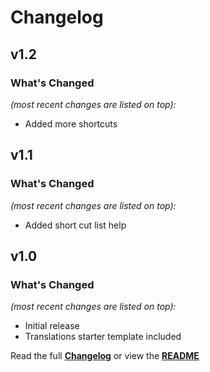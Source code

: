 # Changelog


## v1.2

### What's Changed

_(most recent changes are listed on top):_
- Added more shortcuts


## v1.1

### What's Changed

_(most recent changes are listed on top):_
- Added short cut list help


## v1.0

### What's Changed

_(most recent changes are listed on top):_
- Initial release
- Translations starter template included


Read the full [**Changelog**](../master/changelog.md "See changes") or view the [**README**](../master/README.md "View README")
